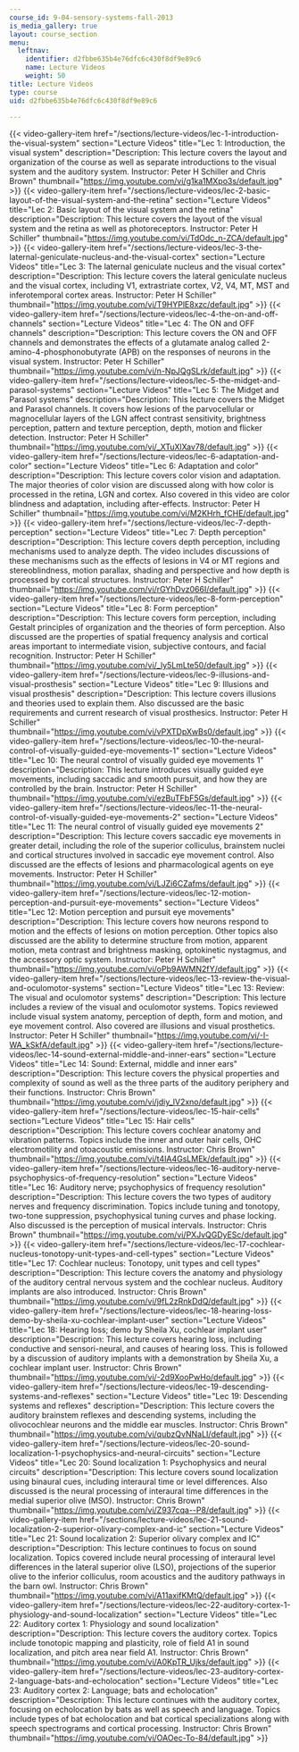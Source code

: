```yaml
---
course_id: 9-04-sensory-systems-fall-2013
is_media_gallery: true
layout: course_section
menu:
  leftnav:
    identifier: d2fbbe635b4e76dfc6c430f8df9e89c6
    name: Lecture Videos
    weight: 50
title: Lecture Videos
type: course
uid: d2fbbe635b4e76dfc6c430f8df9e89c6

---
```

{{< video-gallery-item href="/sections/lecture-videos/lec-1-introduction-the-visual-system" section="Lecture Videos" title="Lec 1: Introduction, the visual system" description="Description: This lecture covers the layout and organization of the course as well as separate introductions to the visual system and the auditory system. Instructor: Peter H Schiller and Chris Brown" thumbnail="https://img.youtube.com/vi/g1ka1MXpo3s/default.jpg" >}} {{< video-gallery-item href="/sections/lecture-videos/lec-2-basic-layout-of-the-visual-system-and-the-retina" section="Lecture Videos" title="Lec 2: Basic layout of the visual system and the retina" description="Description: This lecture covers the layout of the visual system and the retina as well as photoreceptors. Instructor: Peter H Schiller" thumbnail="https://img.youtube.com/vi/TdOdc_n-ZCA/default.jpg" >}} {{< video-gallery-item href="/sections/lecture-videos/lec-3-the-laternal-geniculate-nucleus-and-the-visual-cortex" section="Lecture Videos" title="Lec 3: The laternal geniculate nucleus and the visual cortex" description="Description: This lecture covers the lateral geniculate nucleus and the visual cortex, including V1, extrastriate cortex, V2, V4, MT, MST and inferotemporal cortex areas. Instructor: Peter H Schiller" thumbnail="https://img.youtube.com/vi/T9HYPlE8xzc/default.jpg" >}} {{< video-gallery-item href="/sections/lecture-videos/lec-4-the-on-and-off-channels" section="Lecture Videos" title="Lec 4: The ON and OFF channels" description="Description: This lecture covers the ON and OFF channels and demonstrates the effects of a glutamate analog called 2-amino-4-phosphonobutyrate (APB) on the responses of neurons in the visual system. Instructor: Peter H Schiller" thumbnail="https://img.youtube.com/vi/n-NpJQgSLrk/default.jpg" >}} {{< video-gallery-item href="/sections/lecture-videos/lec-5-the-midget-and-parasol-systems" section="Lecture Videos" title="Lec 5: The Midget and Parasol systems" description="Description: This lecture covers the Midget and Parasol channels.  It covers how lesions of the parvocellular or magnocellular layers of the LGN affect contrast sensitivity, brightness perception, pattern and texture perception, depth, motion and flicker detection. Instructor: Peter H Schiller" thumbnail="https://img.youtube.com/vi/_XTuXlXav78/default.jpg" >}} {{< video-gallery-item href="/sections/lecture-videos/lec-6-adaptation-and-color" section="Lecture Videos" title="Lec 6: Adaptation and color" description="Description: This lecture covers color vision and adaptation.  The major theories of color vision are discussed along with how color is processed in the retina, LGN and cortex.  Also covered in this video are color blindness and adaptation, including after-effects. Instructor: Peter H Schiller" thumbnail="https://img.youtube.com/vi/M2KHrh_fCHE/default.jpg" >}} {{< video-gallery-item href="/sections/lecture-videos/lec-7-depth-perception" section="Lecture Videos" title="Lec 7: Depth perception" description="Description: This lecture covers depth perception, including mechanisms used to analyze depth.  The video includes discussions of these mechanisms such as the effects of lesions in V4 or MT regions  and stereoblindness, motion parallax, shading and perspective and how depth is processed by cortical structures. Instructor: Peter H Schiller" thumbnail="https://img.youtube.com/vi/rGYhDvz066I/default.jpg" >}} {{< video-gallery-item href="/sections/lecture-videos/lec-8-form-perception" section="Lecture Videos" title="Lec 8: Form perception" description="Description: This lecture covers form perception, including Gestalt principles of organization and the theories of form perception.  Also discussed are the properties of spatial frequency analysis and cortical areas important to intermediate vision, subjective contours, and facial recognition. Instructor: Peter H Schiller" thumbnail="https://img.youtube.com/vi/_ly5LmLte50/default.jpg" >}} {{< video-gallery-item href="/sections/lecture-videos/lec-9-illusions-and-visual-prosthesis" section="Lecture Videos" title="Lec 9: Illusions and visual prosthesis" description="Description: This lecture covers illusions and theories used to explain them. Also discussed are the basic requirements and current research of visual prosthesics. Instructor: Peter H Schiller" thumbnail="https://img.youtube.com/vi/vPXTDpXwBs0/default.jpg" >}} {{< video-gallery-item href="/sections/lecture-videos/lec-10-the-neural-control-of-visually-guided-eye-movements-1" section="Lecture Videos" title="Lec 10: The neural control of visually guided eye movements 1" description="Description: This lecture introduces visually guided eye movements, including saccadic and smooth pursuit, and how they are controlled by the brain. Instructor: Peter H Schiller" thumbnail="https://img.youtube.com/vi/ezBuTFbF5Gs/default.jpg" >}} {{< video-gallery-item href="/sections/lecture-videos/lec-11-the-neural-control-of-visually-guided-eye-movements-2" section="Lecture Videos" title="Lec 11: The neural control of visually guided eye movements 2" description="Description: This lecture covers saccadic eye movements in greater detail, including the role of the superior colliculus, brainstem nuclei and cortical structures involved in saccadic eye movement control.  Also discussed are the effects of lesions and pharmacological agents on eye movements. Instructor: Peter H Schiller" thumbnail="https://img.youtube.com/vi/LJZi6CZafms/default.jpg" >}} {{< video-gallery-item href="/sections/lecture-videos/lec-12-motion-perception-and-pursuit-eye-movements" section="Lecture Videos" title="Lec 12: Motion perception and pursuit eye movements" description="Description: This lecture covers how neurons respond to motion and the effects of lesions on motion perception. Other topics also discussed are the ability to determine structure from motion, apparent motion, meta contrast and brightness masking, optokinetic nystagmus, and the accessory optic system. Instructor: Peter H Schiller" thumbnail="https://img.youtube.com/vi/oPb9AWMN2fY/default.jpg" >}} {{< video-gallery-item href="/sections/lecture-videos/lec-13-review-the-visual-and-oculomotor-systems" section="Lecture Videos" title="Lec 13: Review: The visual and oculomotor systems" description="Description: This lecture includes a review of the visual and oculomotor systems.  Topics reviewed include visual system anatomy, perception of depth, form and motion, and eye movement control.  Also covered are illusions and visual prosthetics. Instructor: Peter H Schiller" thumbnail="https://img.youtube.com/vi/-I-WA_kSkfA/default.jpg" >}} {{< video-gallery-item href="/sections/lecture-videos/lec-14-sound-external-middle-and-inner-ears" section="Lecture Videos" title="Lec 14: Sound: External, middle and inner ears" description="Description: This lecture covers the physical properties and complexity of sound as well as the three parts of the auditory periphery and their functions. Instructor: Chris Brown" thumbnail="https://img.youtube.com/vi/jdiy_lV2xno/default.jpg" >}} {{< video-gallery-item href="/sections/lecture-videos/lec-15-hair-cells" section="Lecture Videos" title="Lec 15: Hair cells" description="Description: This lecture covers cochlear anatomy and vibration patterns. Topics include the inner and outer hair cells, OHC electromotility and otoacoustic emissions. Instructor: Chris Brown" thumbnail="https://img.youtube.com/vi/t4IA4GsLMEk/default.jpg" >}} {{< video-gallery-item href="/sections/lecture-videos/lec-16-auditory-nerve-psychophysics-of-frequency-resolution" section="Lecture Videos" title="Lec 16: Auditory nerve; psychophysics of frequency resolution" description="Description: This lecture covers the two types of auditory nerves and frequency discrimination.  Topics include tuning and tonotopy, two-tone suppression, psychophysical tuning curves and phase locking. Also discussed is the perception of musical intervals. Instructor: Chris Brown" thumbnail="https://img.youtube.com/vi/PXJvQGDyESc/default.jpg" >}} {{< video-gallery-item href="/sections/lecture-videos/lec-17-cochlear-nucleus-tonotopy-unit-types-and-cell-types" section="Lecture Videos" title="Lec 17: Cochlear nucleus: Tonotopy, unit types and cell types" description="Description: This lecture covers the anatomy and physiology of the auditory central nervous system and the cochlear nucleus.  Auditory implants are also introduced. Instructor: Chris Brown" thumbnail="https://img.youtube.com/vi/9fL2zRnkDdQ/default.jpg" >}} {{< video-gallery-item href="/sections/lecture-videos/lec-18-hearing-loss-demo-by-sheila-xu-cochlear-implant-user" section="Lecture Videos" title="Lec 18: Hearing loss; demo by Sheila Xu, cochlear implant user" description="Description: This lecture covers hearing loss, including conductive and sensori-neural, and causes of hearing loss.  This is followed by a discussion of auditory implants with a demonstration by Sheila Xu, a cochlear implant user. Instructor: Chris Brown" thumbnail="https://img.youtube.com/vi/-2d9XooPwHo/default.jpg" >}} {{< video-gallery-item href="/sections/lecture-videos/lec-19-descending-systems-and-reflexes" section="Lecture Videos" title="Lec 19: Descending systems and reflexes" description="Description: This lecture covers the auditory brainstem reflexes and descending systems, including the olivocochlear neurons and the middle ear muscles. Instructor: Chris Brown" thumbnail="https://img.youtube.com/vi/qubzQvNNaLI/default.jpg" >}} {{< video-gallery-item href="/sections/lecture-videos/lec-20-sound-localization-1-psychophysics-and-neural-circuits" section="Lecture Videos" title="Lec 20: Sound localization 1: Psychophysics and neural circuits" description="Description: This lecture covers sound localization using binaural cues, including interaural time or level differences.  Also discussed is the neural processing of interaural time differences in the medial superior olive (MSO). Instructor: Chris Brown" thumbnail="https://img.youtube.com/vi/Z937cqa--P8/default.jpg" >}} {{< video-gallery-item href="/sections/lecture-videos/lec-21-sound-localization-2-superior-olivary-complex-and-ic" section="Lecture Videos" title="Lec 21: Sound localization 2: Superior olivary complex and IC" description="Description: This lecture continues to focus on sound localization. Topics covered include neural processing of interaural level differences in the lateral superior olive (LSO), projections of the superior olive to the inferior colliculus, room acoustics and the auditory pathways in the barn owl. Instructor: Chris Brown" thumbnail="https://img.youtube.com/vi/A11axifKMtQ/default.jpg" >}} {{< video-gallery-item href="/sections/lecture-videos/lec-22-auditory-cortex-1-physiology-and-sound-localization" section="Lecture Videos" title="Lec 22: Auditory cortex 1: Physiology and sound localization" description="Description: This lecture covers the auditory cortex.  Topics include tonotopic mapping and plasticity, role of field A1 in sound localization, and pitch area near field A1. Instructor: Chris Brown" thumbnail="https://img.youtube.com/vi/A0KpTR_Ujks/default.jpg" >}} {{< video-gallery-item href="/sections/lecture-videos/lec-23-auditory-cortex-2-language-bats-and-echolocation" section="Lecture Videos" title="Lec 23: Auditory cortex 2: Language; bats and echolocation" description="Description: This lecture continues with the auditory cortex, focusing on echolocation by bats as well as speech and language. Topics include types of bat echolocation and bat cortical specializations along with speech spectrograms and cortical processing. Instructor: Chris Brown" thumbnail="https://img.youtube.com/vi/OAOec-To-84/default.jpg" >}}